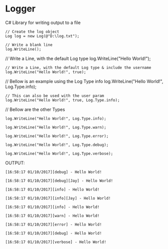 # Logger
C# Library for writing output to a file

```
// Create the log object
Log log = new Log(@"D:\log.txt");
```
```
// Write a blank line
log.WriteLine();
```
// Write a Line, with the default Log type
log.WriteLine("Hello World!");
```
// Write a Line, with the default Log type & include the username
log.WriteLine("Hello World!", true);
```
// Bellow is an example using the Log Type info
log.WriteLine("Hello World!", Log.Type.info);
```
// This can also be used with the user param
log.WriteLine("Hello World!", true, Log.Type.info);
```

// Bellow are the other Types
```
log.WriteLine("Hello World!", Log.Type.info);

log.WriteLine("Hello World!", Log.Type.warn);

log.WriteLine("Hello World!", Log.Type.error);

log.WriteLine("Hello World!", Log.Type.debug);

log.WriteLine("Hello World!", Log.Type.verbose);
```

OUTPUT:
```
[16:58:17 01/10/2017][debug] - Hello World!

[16:58:17 01/10/2017][debug][Jay] - Hello World!

[16:58:17 01/10/2017][info] - Hello World!

[16:58:17 01/10/2017][info][Jay] - Hello World!

[16:58:17 01/10/2017][info] - Hello World!

[16:58:17 01/10/2017][warn] - Hello World!

[16:58:17 01/10/2017][error] - Hello World!

[16:58:17 01/10/2017][debug] - Hello World!

[16:58:17 01/10/2017][verbose] - Hello World!
```
